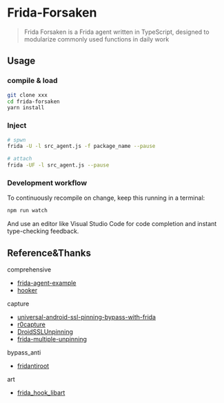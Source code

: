 # Frida-Forsaken

> Frida Forsaken is a Frida agent written in TypeScript, designed to modularize commonly used functions in daily work

## Usage

### compile & load

```bash
git clone xxx
cd frida-forsaken
yarn install
```

### Inject

```bash
# spwn
frida -U -l src_agent.js -f package_name --pause

# attach
frida -UF -l src_agent.js --pause
```

### Development workflow

To continuously recompile on change, keep this running in a terminal:

```bash
npm run watch
```

And use an editor like Visual Studio Code for code completion and instant
type-checking feedback.

## Reference&Thanks

comprehensive

- [frida-agent-example](https://github.com/oleavr/frida-agent-example)
- [hooker](https://github.com/CreditTone/hooker)

capture

- [universal-android-ssl-pinning-bypass-with-frida](https://codeshare.frida.re/@pcipolloni/universal-android-ssl-pinning-bypass-with-frida/)
- [r0capture](https://github.com/r0ysue/r0capture)
- [DroidSSLUnpinning](https://github.com/WooyunDota/DroidSSLUnpinning)
- [frida-multiple-unpinning](https://codeshare.frida.re/@akabe1/frida-multiple-unpinning/)

bypass_anti

- [fridantiroot](https://codeshare.frida.re/@dzonerzy/fridantiroot/)

art

- [frida_hook_libart](https://github.com/lasting-yang/frida_hook_libart)
